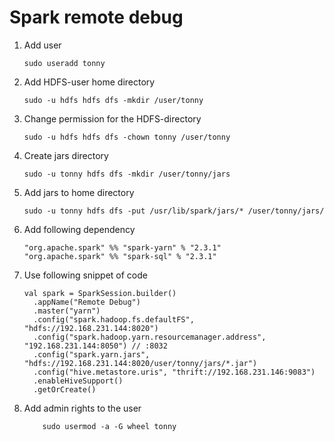 # Spark remote debug

1. Add user 
    ```
    sudo useradd tonny
    ```
2. Add HDFS-user home directory
    ```
    sudo -u hdfs hdfs dfs -mkdir /user/tonny
    ```
3. Change permission for the HDFS-directory
    ```
    sudo -u hdfs hdfs dfs -chown tonny /user/tonny
    ```
4. Create jars directory
    ```
    sudo -u tonny hdfs dfs -mkdir /user/tonny/jars
    ```
5. Add jars to home directory
    ```
    sudo -u tonny hdfs dfs -put /usr/lib/spark/jars/* /user/tonny/jars/
    ```
6. Add following dependency
    ```
    "org.apache.spark" %% "spark-yarn" % "2.3.1"
    "org.apache.spark" %% "spark-sql" % "2.3.1"
    ```
7. Use following snippet of code

    ```
    val spark = SparkSession.builder()
      .appName("Remote Debug")
      .master("yarn")
      .config("spark.hadoop.fs.defaultFS", "hdfs://192.168.231.144:8020")
      .config("spark.hadoop.yarn.resourcemanager.address", "192.168.231.144:8050") // :8032
      .config("spark.yarn.jars", "hdfs://192.168.231.144:8020/user/tonny/jars/*.jar")
      .config("hive.metastore.uris", "thrift://192.168.231.146:9083")
      .enableHiveSupport()
      .getOrCreate()
    ```
8. Add admin rights to the user

    ```
        sudo usermod -a -G wheel tonny
    ```